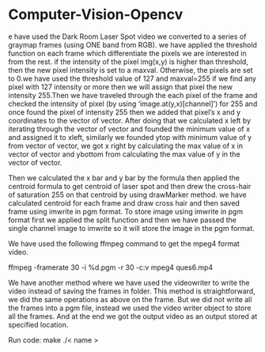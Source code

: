 # Computer-Vision-Opencv

e have used the Dark Room Laser Spot video we converted to a 
series of graymap frames (using ONE band from RGB). we have applied the 
threshold function on each frame which differentiate the pixels we are interested in 
from the rest. if the intensity of the pixel img(x,y) is higher than threshold, then the 
new pixel intensity is set to a maxval. Otherwise, the pixels are set to 0.we have 
used the threshold value of 127 and maxval=255 if we find any pixel with 127 
intensity or more then we will assign that pixel the new intensity 255.Then we 
have traveled through the each pixel of the frame and checked the intensity of pixel 
(by using ‘image.at(y,x)[channel]’) for 255 and once found the pixel of intensity 
255 then we added that pixel’s x and y coordinates to the vector of vector. After 
doing that we calculated x left by iterating through the vector of vector and 
founded the minimum value of x and assigned it to xleft, similarly we founded 
ytop with minimum value of y from vector of vector, we got x right by calculating 
the max value of x in vector of vector and ybottom from calculating the max value 
of y in the vector of vector.

Then we calculated the x bar and y bar by the formula then applied the centroid formula to get centroid of 
laser spot and then drew the cross-hair of saturation 255 on that centroid by using 
drawMarker method. we have calculated centroid for each frame and draw cross 
hair and then saved frame using imwrite in pgm format. To store image using 
imwrite in pgm format first we applied the split function and then we have passed 
the single channel image to imwrite so it will store the image in the pgm format. 

We have used the following ffmpeg command to get the mpeg4 format video.

ffmpeg -framerate 30 -i %d.pgm -r 30 -c:v mpeg4 ques6.mp4

We have another method where we have used the videowriter to write the video 
instead of saving the frames in folder. This method is straightforward, we did the 
same operations as above on the frame. But we did not write all the frames into a 
pgm file, instead we used the video writer object to store all the frames. And at the 
end we got the output video as an output stored at specified location.

Run code: make
          ./< name >
